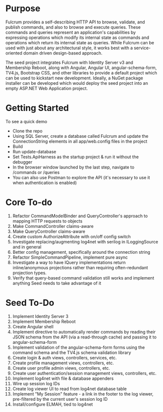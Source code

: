 Purpose
======

Fulcrum provides a self-describing HTTP API to browse, validate, and publish commands, and also to browse and execute queries. These commands and queries represent an application's capabilities by expressing operations which modify its internal state as commands and operations which return its internal state as queries. While Fulcrum can be used with just about any architectural style, it works best with a service-oriented domain driven design-based approach. 

The seed project integrates Fulcrum with Identity Server v3 and Membership Reboot, along with Angular, Angular UI, angular-schema-form, TV4.js, Bootstrap CSS, and other libraries to provide a default project which can be used to kickstart new development. Ideally, a NuGet package installer can be developed which would deploy the seed project into an empty ASP.NET Web Application project.

Getting Started
=======

To see a quick demo

* Clone the repo
* Using SQL Server, create a database called Fulcrum and update the ConnectionString elements in all app/web.config files in the project
* Build
* Run update-database
* Set Tests.ApiHarness as the startup project & run it without the debugger
* In the browser window launched by the last step, navigate to /commands or /queries
* You can also use Postman to explore the API (it's necessary to use it when authentication is enabled)

Core To-do
=======
1. Refactor CommandModelBinder and QueryController's approach to mapping HTTP requests to objects
1. Make CommandController claims-aware
1. Make QueryController claims-aware
2. Create custom AuthorizeAttribute with on/off config switch
1. Investigate replacing/augmenting log4net with serilog in ILoggingSource and in general
2. Better config management, specifically around the connection string
3. Refactor SimpleCommandPipeline, implement pure async
4. Investigate a way to have IQuery implementations return inline/anonymous projections rather than requiring often-redundant projection types.
5. Verify that query-based command validation still works and implement anything Seed needs to take advantage of it

Seed To-Do
=========
1. Implement Identity Server 3 
1. Implement Membership Reboot
2. Create Angular shell
3. Implement directive to automatically render commands by reading their JSON schema from the API (via a read-through cache) and passing it to angular-schema-form
4. Implement validation of the angular-schema-form forms using the command schema and the TV4.js schema validation library
1. Create login & auth views, controllers, services, etc.
1. Create profile management views, controllers, etc.
1. Create user profile admin views, controllers, etc.
2. Create user authentication/session management views, controllers, etc.
1. Implement log4net with file & database appenders
2. Wire up session log IDs
1. Create log viewer UI to read from log4net database table
2. Implement "My Session" feature - a link in the footer to the log viewer, pre-filtered by the current user's session log ID
1. Install/configure ELMAH, tied to log4net
